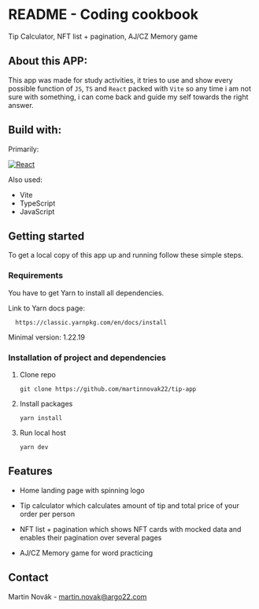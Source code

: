 # README - Coding cookbook

Tip Calculator, NFT list + pagination, AJ/CZ Memory game

## About this APP:
 This app was made for study activities, it tries to use and show every possible function of `JS`, `TS` and `React` packed with `Vite` so any time i am not sure with something, i can come back and guide my self towards the right answer.

## Build with:
Primarily:

[![React][React.js]][React-url]

Also used:
- Vite
 - TypeScript
 - JavaScript



## Getting started
 To get a local copy of this app up and running follow these simple steps.

### Requirements
You have to get Yarn to install all dependencies.

Link to Yarn docs page:

      https://classic.yarnpkg.com/en/docs/install

Minimal version: 1.22.19




### Installation of project and dependencies
1. Clone repo

   `git clone https://github.com/martinnovak22/tip-app`


2. Install packages

    `yarn install`


3. Run local host

   `yarn dev`



## Features
- Home landing page with spinning logo

- Tip calculator which calculates amount of tip and total price of your order per person

- NFT list + pagination which shows NFT cards with mocked data and enables their pagination over several pages

- AJ/CZ Memory game for word practicing
## Contact
Martin Novák - martin.novak@argo22.com


[React.js]: https://img.shields.io/badge/React-20232A?style=for-the-badge&logo=react&logoColor=61DAFB
[React-url]: https://reactjs.org/
